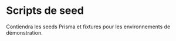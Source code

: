 # Scripts de seed

Contiendra les seeds Prisma et fixtures pour les environnements de démonstration.
